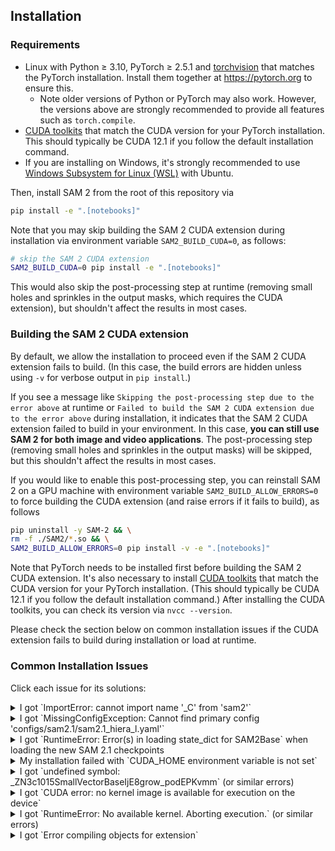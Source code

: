 ## Installation

### Requirements

- Linux with Python ≥ 3.10, PyTorch ≥ 2.5.1 and [torchvision](https://github.com/pytorch/vision/) that matches the PyTorch installation. Install them together at https://pytorch.org to ensure this.
  * Note older versions of Python or PyTorch may also work. However, the versions above are strongly recommended to provide all features such as `torch.compile`.
- [CUDA toolkits](https://developer.nvidia.com/cuda-toolkit-archive) that match the CUDA version for your PyTorch installation. This should typically be CUDA 12.1 if you follow the default installation command.
- If you are installing on Windows, it's strongly recommended to use [Windows Subsystem for Linux (WSL)](https://learn.microsoft.com/en-us/windows/wsl/install) with Ubuntu.

Then, install SAM 2 from the root of this repository via
```bash
pip install -e ".[notebooks]"
```

Note that you may skip building the SAM 2 CUDA extension during installation via environment variable `SAM2_BUILD_CUDA=0`, as follows:
```bash
# skip the SAM 2 CUDA extension
SAM2_BUILD_CUDA=0 pip install -e ".[notebooks]"
```
This would also skip the post-processing step at runtime (removing small holes and sprinkles in the output masks, which requires the CUDA extension), but shouldn't affect the results in most cases.

### Building the SAM 2 CUDA extension

By default, we allow the installation to proceed even if the SAM 2 CUDA extension fails to build. (In this case, the build errors are hidden unless using `-v` for verbose output in `pip install`.)

If you see a message like `Skipping the post-processing step due to the error above` at runtime or `Failed to build the SAM 2 CUDA extension due to the error above` during installation, it indicates that the SAM 2 CUDA extension failed to build in your environment. In this case, **you can still use SAM 2 for both image and video applications**. The post-processing step (removing small holes and sprinkles in the output masks) will be skipped, but this shouldn't affect the results in most cases.

If you would like to enable this post-processing step, you can reinstall SAM 2 on a GPU machine with environment variable `SAM2_BUILD_ALLOW_ERRORS=0` to force building the CUDA extension (and raise errors if it fails to build), as follows
```bash
pip uninstall -y SAM-2 && \
rm -f ./SAM2/*.so && \
SAM2_BUILD_ALLOW_ERRORS=0 pip install -v -e ".[notebooks]"
```

Note that PyTorch needs to be installed first before building the SAM 2 CUDA extension. It's also necessary to install [CUDA toolkits](https://developer.nvidia.com/cuda-toolkit-archive) that match the CUDA version for your PyTorch installation. (This should typically be CUDA 12.1 if you follow the default installation command.) After installing the CUDA toolkits, you can check its version via `nvcc --version`.

Please check the section below on common installation issues if the CUDA extension fails to build during installation or load at runtime.

### Common Installation Issues

Click each issue for its solutions:

<details>
<summary>
I got `ImportError: cannot import name '_C' from 'sam2'`
</summary>
<br/>

This is usually because you haven't run the `pip install -e ".[notebooks]"` step above or the installation failed. Please install SAM 2 first, and see the other issues if your installation fails.

In some systems, you may need to run `python setup.py build_ext --inplace` in the SAM 2 repo root as suggested in https://github.com/facebookresearch/sam2/issues/77.
</details>

<details>
<summary>
I got `MissingConfigException: Cannot find primary config 'configs/sam2.1/sam2.1_hiera_l.yaml'`
</summary>
<br/>

This is usually because you haven't run the `pip install -e .` step above, so `sam2` isn't in your Python's `sys.path`. Please run this installation step. In case it still fails after the installation step, you may try manually adding the root of this repo to `PYTHONPATH` via
```bash
export SAM2_REPO_ROOT=/path/to/SAM2  # path to this repo
export PYTHONPATH="${SAM2_REPO_ROOT}:${PYTHONPATH}"
```
to manually add `sam2_configs` into your Python's `sys.path`.

</details>

<details>
<summary>
I got `RuntimeError: Error(s) in loading state_dict for SAM2Base` when loading the new SAM 2.1 checkpoints
</summary>
<br/>

This is likely because you have installed a previous version of this repo, which doesn't have the new modules to support the SAM 2.1 checkpoints yet. Please try the following steps:

1. pull the latest code from the `main` branch of this repo
2. run `pip uninstall -y SAM-2` to uninstall any previous installations
3. then install the latest repo again using `pip install -e ".[notebooks]"`

In case the steps above still don't resolve the error, please try running in your Python environment the following

```python
from SAM2.modeling import sam2_base

print(sam2_base.__file__)
```
and check whether the content in the printed local path of `sam2/modeling/sam2_base.py` matches the latest one in https://github.com/facebookresearch/sam2/blob/main/sam2/modeling/sam2_base.py (e.g. whether your local file has `no_obj_embed_spatial`) to indentify if you're still using a previous installation.

</details>

<details>
<summary>
My installation failed with `CUDA_HOME environment variable is not set`
</summary>
<br/>

This usually happens because the installation step cannot find the CUDA toolkits (that contain the NVCC compiler) to build a custom CUDA kernel in SAM 2. Please install [CUDA toolkits](https://developer.nvidia.com/cuda-toolkit-archive) or the version that matches the CUDA version for your PyTorch installation. If the error persists after installing CUDA toolkits, you may explicitly specify `CUDA_HOME` via
```
export CUDA_HOME=/usr/local/cuda  # change to your CUDA toolkit path
```
and rerun the installation.

Also, you should make sure
```
python -c 'import torch; from torch.utils.cpp_extension import CUDA_HOME; print(torch.cuda.is_available(), CUDA_HOME)'
```
print `(True, a directory with cuda)` to verify that the CUDA toolkits are correctly set up.

If you are still having problems after verifying that the CUDA toolkit is installed and the `CUDA_HOME` environment variable is set properly, you may have to add the `--no-build-isolation` flag to the pip command:
```
pip install --no-build-isolation -e .
```

</details>

<details>
<summary>
I got `undefined symbol: _ZN3c1015SmallVectorBaseIjE8grow_podEPKvmm` (or similar errors)
</summary>
<br/>

This usually happens because you have multiple versions of dependencies (PyTorch or CUDA) in your environment. During installation, the SAM 2 library is compiled against one version library while at run time it links against another version. This might be due to that you have different versions of PyTorch or CUDA installed separately via `pip` or `conda`. You may delete one of the duplicates to only keep a single PyTorch and CUDA version.

In particular, if you have a lower PyTorch version than 2.5.1, it's recommended to upgrade to PyTorch 2.5.1 or higher first. Otherwise, the installation script will try to upgrade to the latest PyTorch using `pip`, which could sometimes lead to duplicated PyTorch installation if you have previously installed another PyTorch version using `conda`.

We have been building SAM 2 against PyTorch 2.5.1 internally. However, a few user comments (e.g. https://github.com/facebookresearch/sam2/issues/22, https://github.com/facebookresearch/sam2/issues/14) suggested that downgrading to PyTorch 2.1.0 might resolve this problem. In case the error persists, you may try changing the restriction from `torch>=2.5.1` to `torch==2.1.0` in both [`pyproject.toml`](pyproject.toml) and [`setup.py`](setup.py) to allow PyTorch 2.1.0.
</details>

<details>
<summary>
I got `CUDA error: no kernel image is available for execution on the device`
</summary>
<br/>

A possible cause could be that the CUDA kernel is somehow not compiled towards your GPU's CUDA [capability](https://developer.nvidia.com/cuda-gpus). This could happen if the installation is done in an environment different from the runtime (e.g. in a slurm system).

You can try pulling the latest code from the SAM 2 repo and running the following
```
export TORCH_CUDA_ARCH_LIST=9.0 8.0 8.6 8.9 7.0 7.2 7.5 6.0`
```
to manually specify the CUDA capability in the compilation target that matches your GPU.
</details>

<details>
<summary>
I got `RuntimeError: No available kernel. Aborting execution.` (or similar errors)
</summary>
<br/>

This is probably because your machine doesn't have a GPU or a compatible PyTorch version for Flash Attention (see also https://discuss.pytorch.org/t/using-f-scaled-dot-product-attention-gives-the-error-runtimeerror-no-available-kernel-aborting-execution/180900 for a discussion in PyTorch forum). You may be able to resolve this error by replacing the line
```python
OLD_GPU, USE_FLASH_ATTN, MATH_KERNEL_ON = get_sdpa_settings()
```
in [`sam2/modeling/sam/transformer.py`](sam2/modeling/sam/transformer.py) with
```python
OLD_GPU, USE_FLASH_ATTN, MATH_KERNEL_ON = True, True, True
```
to relax the attention kernel setting and use other kernels than Flash Attention.
</details>

<details>
<summary>
I got `Error compiling objects for extension`
</summary>
<br/>

You may see error log of:
> unsupported Microsoft Visual Studio version! Only the versions between 2017 and 2022 (inclusive) are supported! The nvcc flag '-allow-unsupported-compiler' can be used to override this version check; however, using an unsupported host compiler may cause compilation failure or incorrect run time execution. Use at your own risk.

This is probably because your versions of CUDA and Visual Studio are incompatible. (see also https://stackoverflow.com/questions/78515942/cuda-compatibility-with-visual-studio-2022-version-17-10 for a discussion in stackoverflow).<br> 
You may be able to fix this by adding the `-allow-unsupported-compiler` argument to `nvcc` after L48 in the [setup.py](https://github.com/facebookresearch/sam2/blob/main/setup.py). <br>
After adding the argument, `get_extension()` will look like this:
```python
def get_extensions():
    srcs = ["SAM2/csrc/connected_components.cu"]
    compile_args = {
        "cxx": [],
        "nvcc": [
            "-DCUDA_HAS_FP16=1",
            "-D__CUDA_NO_HALF_OPERATORS__",
            "-D__CUDA_NO_HALF_CONVERSIONS__",
            "-D__CUDA_NO_HALF2_OPERATORS__",
            "-allow-unsupported-compiler"  # Add this argument
        ],
    }
    ext_modules = [CUDAExtension("SAM2._C", srcs, extra_compile_args=compile_args)]
    return ext_modules
```
</details>
